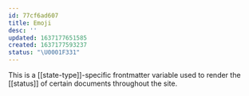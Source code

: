 ```yaml
---
id: 77cf6ad607
title: Emoji
desc: ''
updated: 1637177651585
created: 1637177593237
status: "\U0001F331"
---
```


This is a [[state-type]]-specific frontmatter variable used to render the [[status]] of certain documents throughout the site.
